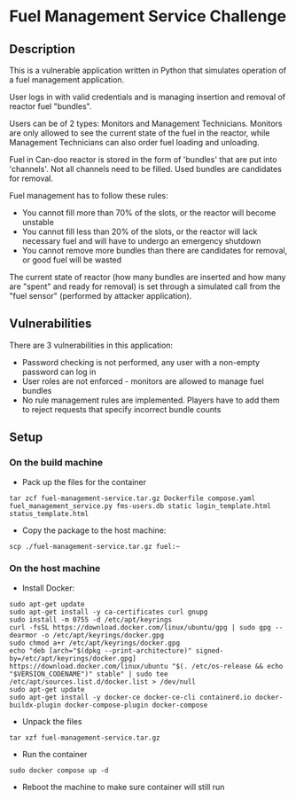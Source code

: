 # Fuel Management Service Challenge

## Description

This is a vulnerable application written in Python that simulates operation of a fuel management application. 

User logs in with valid credentials and is managing insertion and removal of reactor fuel "bundles".

Users can be of 2 types: Monitors and Management Technicians. Monitors are only 
allowed to see the current state of the fuel in the reactor, while Management Technicians can 
also order fuel loading and unloading.

Fuel in Can-doo reactor is stored in the form of 'bundles' that are put into 'channels'. Not all channels need to be filled.
Used bundles are candidates for removal.

Fuel management has to follow these rules:

- You cannot fill more than 70% of the slots, or the reactor will become unstable
- You cannot fill less than 20% of the slots, or the reactor will lack necessary fuel and will have to undergo an emergency shutdown
- You cannot remove more bundles than there are candidates for removal, or good fuel will be wasted

The current state of reactor (how many bundles are inserted and how many are "spent" and ready for removal) is set through a simulated call from the "fuel sensor" (performed by attacker application).

## Vulnerabilities

There are 3 vulnerabilities in this application:

- Password checking is not performed, any user with a non-empty password can log in
- User roles are not enforced - monitors are allowed to manage fuel bundles
- No rule management rules are implemented. Players have to add them to reject requests that specify incorrect bundle counts

## Setup

### On the build machine

* Pack up the files for the container 

```
tar zcf fuel-management-service.tar.gz Dockerfile compose.yaml fuel_management_service.py fms-users.db static login_template.html status_template.html
```

* Copy the package to the host machine:

```
scp ./fuel-management-service.tar.gz fuel:~
```

### On the host machine

* Install Docker:

```
sudo apt-get update
sudo apt-get install -y ca-certificates curl gnupg
sudo install -m 0755 -d /etc/apt/keyrings
curl -fsSL https://download.docker.com/linux/ubuntu/gpg | sudo gpg --dearmor -o /etc/apt/keyrings/docker.gpg
sudo chmod a+r /etc/apt/keyrings/docker.gpg
echo "deb [arch="$(dpkg --print-architecture)" signed-by=/etc/apt/keyrings/docker.gpg] https://download.docker.com/linux/ubuntu "$(. /etc/os-release && echo "$VERSION_CODENAME")" stable" | sudo tee /etc/apt/sources.list.d/docker.list > /dev/null
sudo apt-get update
sudo apt-get install -y docker-ce docker-ce-cli containerd.io docker-buildx-plugin docker-compose-plugin docker-compose
```

* Unpack the files

```
tar xzf fuel-management-service.tar.gz
```

* Run the container

```
sudo docker compose up -d
```

* Reboot the machine to make sure container will still run